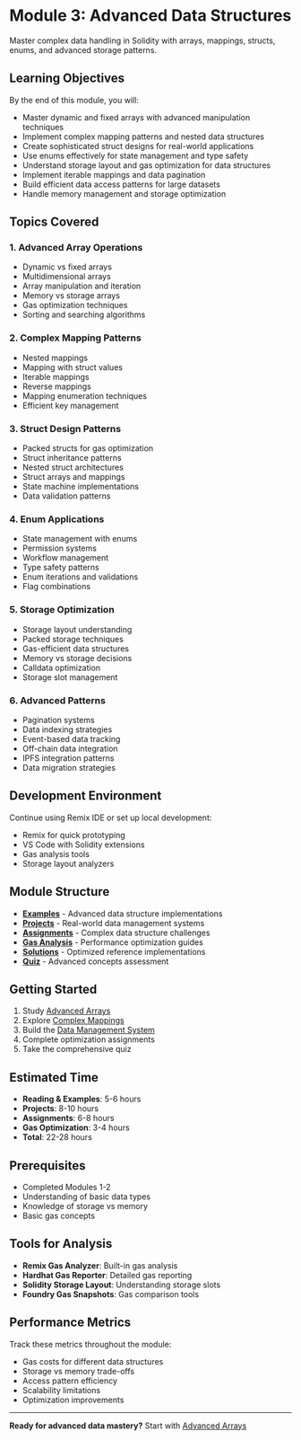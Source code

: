 # Module 3: Advanced Data Structures

Master complex data handling in Solidity with arrays, mappings, structs, enums, and advanced storage patterns.

##  Learning Objectives

By the end of this module, you will:

- Master dynamic and fixed arrays with advanced manipulation techniques
- Implement complex mapping patterns and nested data structures
- Create sophisticated struct designs for real-world applications
- Use enums effectively for state management and type safety
- Understand storage layout and gas optimization for data structures
- Implement iterable mappings and data pagination
- Build efficient data access patterns for large datasets
- Handle memory management and storage optimization

##  Topics Covered

### 1. Advanced Array Operations

- Dynamic vs fixed arrays
- Multidimensional arrays
- Array manipulation and iteration
- Memory vs storage arrays
- Gas optimization techniques
- Sorting and searching algorithms

### 2. Complex Mapping Patterns

- Nested mappings
- Mapping with struct values
- Iterable mappings
- Reverse mappings
- Mapping enumeration techniques
- Efficient key management

### 3. Struct Design Patterns

- Packed structs for gas optimization
- Struct inheritance patterns
- Nested struct architectures
- Struct arrays and mappings
- State machine implementations
- Data validation patterns

### 4. Enum Applications

- State management with enums
- Permission systems
- Workflow management
- Type safety patterns
- Enum iterations and validations
- Flag combinations

### 5. Storage Optimization

- Storage layout understanding
- Packed storage techniques
- Gas-efficient data structures
- Memory vs storage decisions
- Calldata optimization
- Storage slot management

### 6. Advanced Patterns

- Pagination systems
- Data indexing strategies
- Event-based data tracking
- Off-chain data integration
- IPFS integration patterns
- Data migration strategies

##  Development Environment

Continue using Remix IDE or set up local development:

- Remix for quick prototyping
- VS Code with Solidity extensions
- Gas analysis tools
- Storage layout analyzers

##  Module Structure

- [**Examples**](./examples/) - Advanced data structure implementations
- [**Projects**](./projects/) - Real-world data management systems
- [**Assignments**](./assignments/) - Complex data structure challenges
- [**Gas Analysis**](./gas-analysis/) - Performance optimization guides
- [**Solutions**](./solutions/) - Optimized reference implementations
- [**Quiz**](./quiz.md) - Advanced concepts assessment

##  Getting Started

1. Study [Advanced Arrays](./examples/01-advanced-arrays.sol)
2. Explore [Complex Mappings](./examples/02-complex-mappings.sol)
3. Build the [Data Management System](./projects/01-data-management-system/)
4. Complete optimization assignments
5. Take the comprehensive quiz

##  Estimated Time

- **Reading & Examples**: 5-6 hours
- **Projects**: 8-10 hours
- **Assignments**: 6-8 hours
- **Gas Optimization**: 3-4 hours
- **Total**: 22-28 hours

##  Prerequisites

- Completed Modules 1-2
- Understanding of basic data types
- Knowledge of storage vs memory
- Basic gas concepts

##  Tools for Analysis

- **Remix Gas Analyzer**: Built-in gas analysis
- **Hardhat Gas Reporter**: Detailed gas reporting
- **Solidity Storage Layout**: Understanding storage slots
- **Foundry Gas Snapshots**: Gas comparison tools

##  Performance Metrics

Track these metrics throughout the module:

- Gas costs for different data structures
- Storage vs memory trade-offs
- Access pattern efficiency
- Scalability limitations
- Optimization improvements

---

**Ready for advanced data mastery?** Start with [Advanced Arrays](./examples/01-advanced-arrays.sol) 
